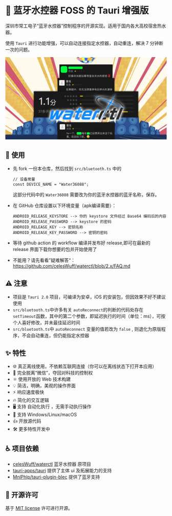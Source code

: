 # 🛀 蓝牙水控器 FOSS 的 Tauri 增强版

深圳市常工电子“蓝牙水控器”控制程序的开源实现。适用于国内各大高校宿舍热水器。

使用 `Tauri` 进行功能增强，可以自动连接指定水控器，自动重连，解决 7 分钟断一次的问题。

![waterctl](waterctl.jpg)

## 🏃 使用

- 先 fork 一份本仓库，然后找到 `src/bluetooth.ts` 中的

  ```
  // 设备常量
  const DEVICE_NAME = "Water36088";
  ```

  这部分代码中的 `Water36088` 需要改为你的蓝牙水控器的蓝牙名称，保存。

- 在 GitHub 仓库设置以下环境变量（apk编译需要）：

  ```
  ANDROID_RELEASE_KEYSTORE --> 你的 keystore 文件经过 Base64 编码后的内容
  ANDROID_RELEASE_PASSWORD --> keystore 的密码
  ANDROID_RELEASE_KEY --> 密钥名称
  ANDROID_RELEASE_KEY_PASSWORD --> 密钥的密码
  ```

- 等待 github action 的 workflow 编译并发布好 release,即可在最新的 release 界面下载你想要的包并开始使用了
- 不能用？请先看看”疑难解答“： https://github.com/celesWuff/waterctl/blob/2.x/FAQ.md

## ⚠️ 注意

- 项目是 `Tauri 2.0` 项目，可编译为安卓，iOS 的安装包，但因效果不好不建议使用
- `src/bluetooth.ts`中许多有关 `autoReconnect`的判断的代码处存在 `setTimeout`函数，其中的第二个参数，即延迟执行的时间（单位：ms），可按个人喜好修改，并未最佳延迟时间
- `src/bluetooth.ts`中 `autoReconnect` 变量的值若改为 `false` , 则退化为原版程序，不会自动重连，但仍能指定水控器

## ✨ 特性

- 🌐 真正离线使用，不依赖互联网连接（你可以在离线状态下打开本应用）
- 🖕 完全脱离“微信”，夺回对科技的控制权
- ⚛️ 使用开放的 Web 技术构建
- 💡 简洁，明确，美观的操作界面
- ⚡ 响应速度极快
- 🔥 简化的交互逻辑
- 🖥️ 支持 自动化执行 ，无需手动执行操作
- 📱 支持 Windows/Linux/macOS
- 👍 开放源代码
- 🛠 更多特性开发中

## ♿ 项目依赖

- [celesWuff/waterctl](https://github.com/celesWuff/waterctl) 蓝牙水控器 原项目
- [tauri-apps/tauri](https://github.com/tauri-apps/tauri) 提供了主体 ui 及拓展能力的支持
- [MnlPhlp/tauri-plugin-blec](https://github.com/MnlPhlp/tauri-plugin-blec) 提供了蓝牙支持

## 📜 开源许可

基于 [MIT license](https://opensource.org/licenses/MIT) 许可进行开源。
